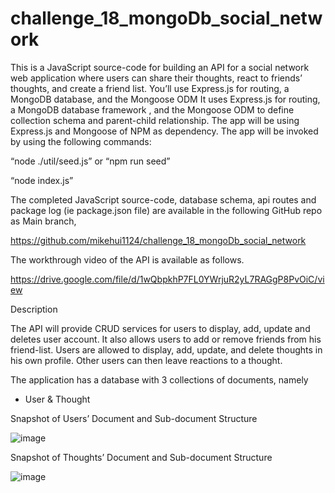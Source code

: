 # challenge_18_mongoDb_social_network

This is a JavaScript source-code for building an API for a social network web application where users can share their thoughts, react to friends’ thoughts, and create a friend list. You’ll use Express.js for routing, a MongoDB database, and the Mongoose ODM
It uses Express.js for routing, a MongoDB database framework , and the Mongoose ODM to define collection schema and parent-child relationship. 
The app will be using Express.js and Mongoose of NPM as dependency. The app will be invoked by using the following commands:

  “node ./util/seed.js” or “npm run seed”

  “node index.js”

The completed JavaScript source-code, database schema, api routes and package log (ie package.json file) are available in the following GitHub repo as Main branch,

  https://github.com/mikehui1124/challenge_18_mongoDb_social_network
  
The workthrough video of the API is available as follows.

  https://drive.google.com/file/d/1wQbpkhP7FL0YWrjuR2yL7RAGgP8PvOiC/view

Description

The API will provide CRUD services for users to display, add, update and deletes user account. It also allows users to add or remove friends from his friend-list.
Users are allowed to display, add, update, and delete thoughts in his own profile. Other users can then leave reactions to a thought.

The application has a database with 3 collections of documents, namely

  -	User & Thought


Snapshot of Users’ Document and Sub-document Structure 

![image](https://user-images.githubusercontent.com/105307687/200332181-15fa5527-49d1-4077-8cae-b3bb3badac61.png)

Snapshot of Thoughts’ Document and Sub-document Structure

![image](https://user-images.githubusercontent.com/105307687/200332357-b7f1c7c8-a1d1-48d9-ab95-a5b216a180fd.png)
